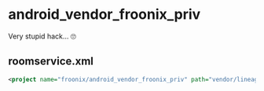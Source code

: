 # android_vendor_froonix_priv
Very stupid hack… 🙄

## roomservice.xml
```xml
<project name="froonix/android_vendor_froonix_priv" path="vendor/lineage-priv" remote="github" revision="master" />
```
